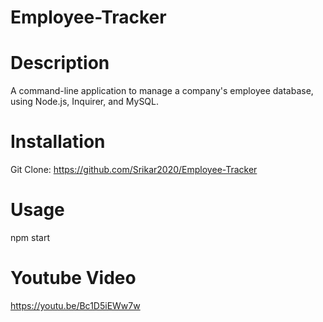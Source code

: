 # Employee-Tracker


# Description 

A command-line application to manage a company's employee database, using Node.js, Inquirer, and MySQL.


# Installation 

Git Clone: https://github.com/Srikar2020/Employee-Tracker


# Usage

npm start 

# Youtube Video 

https://youtu.be/Bc1D5iEWw7w
